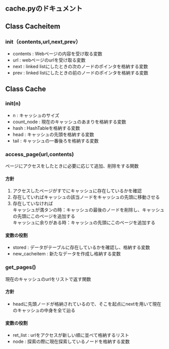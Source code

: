 ## cache.pyのドキュメント

## Class Cacheitem

### init（contents,url,next,prev）

- contents : Webページの内容を受け取る変数
- url : webページのurlを受け取る変数
- next : linked listにしたときの次のノードのポインタを格納する変数
- prev : linked listにしたときの前のノードのポインタを格納する変数

## Class Cache

### init(n)

- n : キャッシュのサイズ
- count_node : 現在のキャッシュのあまりを格納する変数
- hash : HashTableを格納する変数
- head : キャッシュの先頭を格納する変数
- tail : キャッシュの一番後ろを格納する変数

### access_page(url,contents)

ページにアクセスをしたときに必要に応じて追加、削除をする関数

#### 方針

1. アクセスしたページがすでにキャッシュに存在しているかを確認
2. 存在していればキャッシュの該当ノードをキャッシュの先頭に移動させる
3. 存在していなければ  
 キャッシュが満タンの時：キャッシュの最後のノードを削除し、キャッシュの先頭にこのページを追加する  
 キャッシュに余りがある時：キャッシュの先頭にこのページを追加する

#### 変数の役割

- stored : データがテーブルに存在しているかを確認し、格納する変数
- new_cacheitem : 新たなデータを作成し格納する変数

### get_pages()

現在のキャッシュのurlをリストで返す関数

#### 方針

- headに先頭ノードが格納されているので、そこを起点にnextを用いて現在のキャッシュの中身を全て辿る

#### 変数の役割

- ret_list : urlをアクセスが新しい順に並べて格納するリスト
- node : 探索の際に現在探索しているノードを格納する変数
